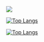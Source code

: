 <img src="https://github-readme-stats.vercel.app/api?username=gzeinnumer">

[![Top Langs](https://github-readme-stats.vercel.app/api/top-langs/?username=gzeinnumer&layout=compact)](https://github.com/gzeinnumer/github-readme-stats)

[![Top Langs](https://github-readme-stats.vercel.app/api/top-langs/?username=gzeinnumer)](https://github.com/gzeinnumer/github-readme-stats)